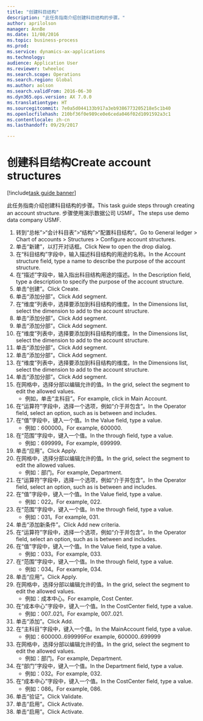 ```yaml
--- 
title: "创建科目结构"
description: "此任务指南介绍创建科目结构的步骤。"
author: aprilolson
manager: AnnBe
ms.date: 11/08/2016
ms.topic: business-process
ms.prod: 
ms.service: dynamics-ax-applications
ms.technology: 
audience: Application User
ms.reviewer: twheeloc
ms.search.scope: Operations
ms.search.region: Global
ms.author: aolson
ms.search.validFrom: 2016-06-30
ms.dyn365.ops.version: AX 7.0.0
ms.translationtype: HT
ms.sourcegitcommit: 7e0a5d044133b917a3eb9386773205218e5c1b40
ms.openlocfilehash: 210bf36f0e989ce0e6ceda046f02d1091592a3c1
ms.contentlocale: zh-cn
ms.lasthandoff: 09/29/2017

---
```

# <a name="create-account-structures"></a><span data-ttu-id="f8310-103">创建科目结构</span><span class="sxs-lookup"><span data-stu-id="f8310-103">Create account structures</span></span>

[!include[task guide banner](../../includes/task-guide-banner.md)]

<span data-ttu-id="f8310-104">此任务指南介绍创建科目结构的步骤。</span><span class="sxs-lookup"><span data-stu-id="f8310-104">This task guide steps through creating an account structure.</span></span> <span data-ttu-id="f8310-105">步骤使用演示数据公司 USMF。</span><span class="sxs-lookup"><span data-stu-id="f8310-105">The steps use demo data company USMF.</span></span>

1. <span data-ttu-id="f8310-106">转到“总帐”>“会计科目表”>“结构”>“配置科目结构”。</span><span class="sxs-lookup"><span data-stu-id="f8310-106">Go to General ledger > Chart of accounts > Structures > Configure account structures.</span></span>
2. <span data-ttu-id="f8310-107">单击“新建”，以打开对话框。</span><span class="sxs-lookup"><span data-stu-id="f8310-107">Click New to open the drop dialog.</span></span>
3. <span data-ttu-id="f8310-108">在“科目结构”字段中，输入描述科目结构的用途的名称。</span><span class="sxs-lookup"><span data-stu-id="f8310-108">In the Account structure field, type a name to describe the purpose of the account structure.</span></span>
4. <span data-ttu-id="f8310-109">在“描述”字段中，输入指出科目结构用途的描述。</span><span class="sxs-lookup"><span data-stu-id="f8310-109">In the Description field, type a description to specify the purpose of the account structure.</span></span>
5. <span data-ttu-id="f8310-110">单击“创建”。</span><span class="sxs-lookup"><span data-stu-id="f8310-110">Click Create.</span></span>
6. <span data-ttu-id="f8310-111">单击“添加分部”。</span><span class="sxs-lookup"><span data-stu-id="f8310-111">Click Add segment.</span></span>
7. <span data-ttu-id="f8310-112">在“维度”列表中，选择要添加到科目结构的维度。</span><span class="sxs-lookup"><span data-stu-id="f8310-112">In the Dimensions list, select the dimension to add to the account structure.</span></span>
8. <span data-ttu-id="f8310-113">单击“添加分部”。</span><span class="sxs-lookup"><span data-stu-id="f8310-113">Click Add segment.</span></span>
9. <span data-ttu-id="f8310-114">单击“添加分部”。</span><span class="sxs-lookup"><span data-stu-id="f8310-114">Click Add segment.</span></span>
10. <span data-ttu-id="f8310-115">在“维度”列表中，选择要添加到科目结构的维度。</span><span class="sxs-lookup"><span data-stu-id="f8310-115">In the Dimensions list, select the dimension to add to the account structure.</span></span>
11. <span data-ttu-id="f8310-116">单击“添加分部”。</span><span class="sxs-lookup"><span data-stu-id="f8310-116">Click Add segment.</span></span>
12. <span data-ttu-id="f8310-117">单击“添加分部”。</span><span class="sxs-lookup"><span data-stu-id="f8310-117">Click Add segment.</span></span>
13. <span data-ttu-id="f8310-118">在“维度”列表中，选择要添加到科目结构的维度。</span><span class="sxs-lookup"><span data-stu-id="f8310-118">In the Dimensions list, select the dimension to add to the account structure.</span></span>
14. <span data-ttu-id="f8310-119">单击“添加分部”。</span><span class="sxs-lookup"><span data-stu-id="f8310-119">Click Add segment.</span></span>
15. <span data-ttu-id="f8310-120">在网格中，选择分部以编辑允许的值。</span><span class="sxs-lookup"><span data-stu-id="f8310-120">In the grid, select the segment to edit the allowed values.</span></span>
    * <span data-ttu-id="f8310-121">例如，单击“主科目”。</span><span class="sxs-lookup"><span data-stu-id="f8310-121">For example, click in Main Account.</span></span>  
16. <span data-ttu-id="f8310-122">在“运算符”字段中，选择一个选项，例如“介于并包含”。</span><span class="sxs-lookup"><span data-stu-id="f8310-122">In the Operator field, select an option, such as is between and includes.</span></span>
17. <span data-ttu-id="f8310-123">在“值”字段中，键入一个值。</span><span class="sxs-lookup"><span data-stu-id="f8310-123">In the Value field, type a value.</span></span>
    * <span data-ttu-id="f8310-124">例如：600000。</span><span class="sxs-lookup"><span data-stu-id="f8310-124">For example, 600000.</span></span>  
18. <span data-ttu-id="f8310-125">在“范围”字段中，键入一个值。</span><span class="sxs-lookup"><span data-stu-id="f8310-125">In the through field, type a value.</span></span>
    * <span data-ttu-id="f8310-126">例如：699999。</span><span class="sxs-lookup"><span data-stu-id="f8310-126">For example, 699999.</span></span>  
19. <span data-ttu-id="f8310-127">单击“应用”。</span><span class="sxs-lookup"><span data-stu-id="f8310-127">Click Apply.</span></span>
20. <span data-ttu-id="f8310-128">在网格中，选择分部以编辑允许的值。</span><span class="sxs-lookup"><span data-stu-id="f8310-128">In the grid, select the segment to edit the allowed values.</span></span>
    * <span data-ttu-id="f8310-129">例如：部门。</span><span class="sxs-lookup"><span data-stu-id="f8310-129">For example, Department.</span></span>  
21. <span data-ttu-id="f8310-130">在“运算符”字段中，选择一个选项，例如“介于并包含”。</span><span class="sxs-lookup"><span data-stu-id="f8310-130">In the Operator field, select an option, such as is between and includes.</span></span>
22. <span data-ttu-id="f8310-131">在“值”字段中，键入一个值。</span><span class="sxs-lookup"><span data-stu-id="f8310-131">In the Value field, type a value.</span></span>
    * <span data-ttu-id="f8310-132">例如：022。</span><span class="sxs-lookup"><span data-stu-id="f8310-132">For example, 022.</span></span>  
23. <span data-ttu-id="f8310-133">在“范围”字段中，键入一个值。</span><span class="sxs-lookup"><span data-stu-id="f8310-133">In the through field, type a value.</span></span>
    * <span data-ttu-id="f8310-134">例如：031。</span><span class="sxs-lookup"><span data-stu-id="f8310-134">For example, 031.</span></span>  
24. <span data-ttu-id="f8310-135">单击“添加新条件”。</span><span class="sxs-lookup"><span data-stu-id="f8310-135">Click Add new criteria.</span></span>
25. <span data-ttu-id="f8310-136">在“运算符”字段中，选择一个选项，例如“介于并包含”。</span><span class="sxs-lookup"><span data-stu-id="f8310-136">In the Operator field, select an option, such as is between and includes.</span></span>
26. <span data-ttu-id="f8310-137">在“值”字段中，键入一个值。</span><span class="sxs-lookup"><span data-stu-id="f8310-137">In the Value field, type a value.</span></span>
    * <span data-ttu-id="f8310-138">例如：033。</span><span class="sxs-lookup"><span data-stu-id="f8310-138">For example, 033.</span></span>  
27. <span data-ttu-id="f8310-139">在“范围”字段中，键入一个值。</span><span class="sxs-lookup"><span data-stu-id="f8310-139">In the through field, type a value.</span></span>
    * <span data-ttu-id="f8310-140">例如：034。</span><span class="sxs-lookup"><span data-stu-id="f8310-140">For example, 034.</span></span>  
28. <span data-ttu-id="f8310-141">单击“应用”。</span><span class="sxs-lookup"><span data-stu-id="f8310-141">Click Apply.</span></span>
29. <span data-ttu-id="f8310-142">在网格中，选择分部以编辑允许的值。</span><span class="sxs-lookup"><span data-stu-id="f8310-142">In the grid, select the segment to edit the allowed values.</span></span>
    * <span data-ttu-id="f8310-143">例如：成本中心。</span><span class="sxs-lookup"><span data-stu-id="f8310-143">For example, Cost Center.</span></span>  
30. <span data-ttu-id="f8310-144">在“成本中心”字段中，键入一个值。</span><span class="sxs-lookup"><span data-stu-id="f8310-144">In the CostCenter field, type a value.</span></span>
    * <span data-ttu-id="f8310-145">例如：007..021。</span><span class="sxs-lookup"><span data-stu-id="f8310-145">For example, 007..021.</span></span>  
31. <span data-ttu-id="f8310-146">单击“添加”。</span><span class="sxs-lookup"><span data-stu-id="f8310-146">Click Add.</span></span>
32. <span data-ttu-id="f8310-147">在“主科目”字段中，键入一个值。</span><span class="sxs-lookup"><span data-stu-id="f8310-147">In the MainAccount field, type a value.</span></span>
    * <span data-ttu-id="f8310-148">例如：600000..699999</span><span class="sxs-lookup"><span data-stu-id="f8310-148">For example, 600000..699999</span></span>  
33. <span data-ttu-id="f8310-149">在网格中，选择分部以编辑允许的值。</span><span class="sxs-lookup"><span data-stu-id="f8310-149">In the grid, select the segment to edit the allowed values.</span></span>
    * <span data-ttu-id="f8310-150">例如：部门。</span><span class="sxs-lookup"><span data-stu-id="f8310-150">For example, Department.</span></span>  
34. <span data-ttu-id="f8310-151">在“部门”字段中，键入一个值。</span><span class="sxs-lookup"><span data-stu-id="f8310-151">In the Department field, type a value.</span></span>
    * <span data-ttu-id="f8310-152">例如：032。</span><span class="sxs-lookup"><span data-stu-id="f8310-152">For example, 032.</span></span>  
35. <span data-ttu-id="f8310-153">在“成本中心”字段中，键入一个值。</span><span class="sxs-lookup"><span data-stu-id="f8310-153">In the CostCenter field, type a value.</span></span>
    * <span data-ttu-id="f8310-154">例如：086。</span><span class="sxs-lookup"><span data-stu-id="f8310-154">For example, 086.</span></span>  
36. <span data-ttu-id="f8310-155">单击“验证”。</span><span class="sxs-lookup"><span data-stu-id="f8310-155">Click Validate.</span></span>
37. <span data-ttu-id="f8310-156">单击“启用”。</span><span class="sxs-lookup"><span data-stu-id="f8310-156">Click Activate.</span></span>
38. <span data-ttu-id="f8310-157">单击“启用”。</span><span class="sxs-lookup"><span data-stu-id="f8310-157">Click Activate.</span></span>


